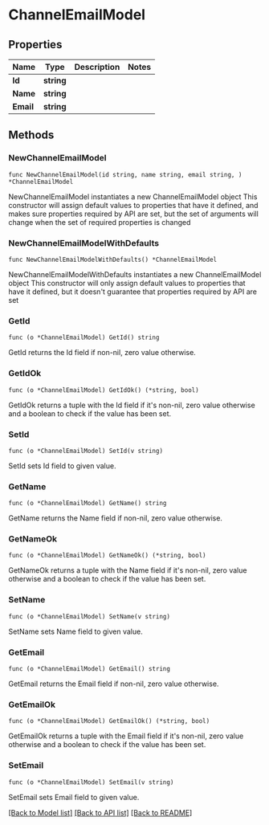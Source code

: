 # ChannelEmailModel

## Properties

Name | Type | Description | Notes
------------ | ------------- | ------------- | -------------
**Id** | **string** |  | 
**Name** | **string** |  | 
**Email** | **string** |  | 

## Methods

### NewChannelEmailModel

`func NewChannelEmailModel(id string, name string, email string, ) *ChannelEmailModel`

NewChannelEmailModel instantiates a new ChannelEmailModel object
This constructor will assign default values to properties that have it defined,
and makes sure properties required by API are set, but the set of arguments
will change when the set of required properties is changed

### NewChannelEmailModelWithDefaults

`func NewChannelEmailModelWithDefaults() *ChannelEmailModel`

NewChannelEmailModelWithDefaults instantiates a new ChannelEmailModel object
This constructor will only assign default values to properties that have it defined,
but it doesn't guarantee that properties required by API are set

### GetId

`func (o *ChannelEmailModel) GetId() string`

GetId returns the Id field if non-nil, zero value otherwise.

### GetIdOk

`func (o *ChannelEmailModel) GetIdOk() (*string, bool)`

GetIdOk returns a tuple with the Id field if it's non-nil, zero value otherwise
and a boolean to check if the value has been set.

### SetId

`func (o *ChannelEmailModel) SetId(v string)`

SetId sets Id field to given value.


### GetName

`func (o *ChannelEmailModel) GetName() string`

GetName returns the Name field if non-nil, zero value otherwise.

### GetNameOk

`func (o *ChannelEmailModel) GetNameOk() (*string, bool)`

GetNameOk returns a tuple with the Name field if it's non-nil, zero value otherwise
and a boolean to check if the value has been set.

### SetName

`func (o *ChannelEmailModel) SetName(v string)`

SetName sets Name field to given value.


### GetEmail

`func (o *ChannelEmailModel) GetEmail() string`

GetEmail returns the Email field if non-nil, zero value otherwise.

### GetEmailOk

`func (o *ChannelEmailModel) GetEmailOk() (*string, bool)`

GetEmailOk returns a tuple with the Email field if it's non-nil, zero value otherwise
and a boolean to check if the value has been set.

### SetEmail

`func (o *ChannelEmailModel) SetEmail(v string)`

SetEmail sets Email field to given value.



[[Back to Model list]](../README.md#documentation-for-models) [[Back to API list]](../README.md#documentation-for-api-endpoints) [[Back to README]](../README.md)


